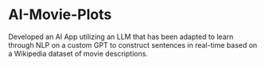 # AI-Movie-Plots

Developed an AI App utilizing an LLM that has been adapted to learn through NLP on a custom GPT to construct
sentences in real-time based on a Wikipedia dataset of movie descriptions.
